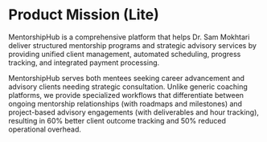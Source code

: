 # Product Mission (Lite)

MentorshipHub is a comprehensive platform that helps Dr. Sam Mokhtari deliver structured mentorship programs and strategic advisory services by providing unified client management, automated scheduling, progress tracking, and integrated payment processing.

MentorshipHub serves both mentees seeking career advancement and advisory clients needing strategic consultation. Unlike generic coaching platforms, we provide specialized workflows that differentiate between ongoing mentorship relationships (with roadmaps and milestones) and project-based advisory engagements (with deliverables and hour tracking), resulting in 60% better client outcome tracking and 50% reduced operational overhead.

